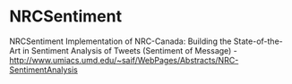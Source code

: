NRCSentiment
============

NRCSentiment
Implementation of NRC-Canada: Building the State-of-the-Art in Sentiment Analysis of Tweets (Sentiment of Message) - http://www.umiacs.umd.edu/~saif/WebPages/Abstracts/NRC-SentimentAnalysis
